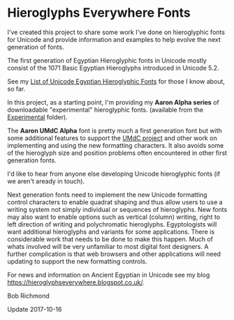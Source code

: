 # Hieroglyphs Everywhere Fonts

I've created this project to share some work I've done on hieroglyphic fonts
for Unicode and provide information and examples to help evolve the next generation of fonts.


The first generation of Egyptian Hieroglyphic fonts in Unicode mostly
consist of the 1071 Basic Egyptian Hieroglyphs introduced in Unicode 5.2.

See my [List of Unicode Egyptian Hieroglyphic Fonts](https://github.com/HieroglyphsEverywhere/Fonts/blob/master/HieroglyphicFontList.md)
for those I know about, so far.

In this project, as a starting point, I'm providing my **Aaron Alpha series** of downloadable "experimental" hieroglyphic fonts.
(available from the [Experimental](https://github.com/HieroglyphsEverywhere/Fonts/tree/master/Experimental) folder). 

The **Aaron UMdC Alpha** font is pretty much a first generation font but with some additional features to support the
[UMdC project](https://github.com/HieroglyphsEverywhere/UMdC) and other work on implementing and using the new formatting characters. It also avoids some of the hieroglyph size and position
problems often encountered in other first generation fonts.

I'd like to hear from anyone else developing Unicode hieroglyphic fonts (if we aren't aready in touch). 

Next generation fonts need to implement the new Unicode formatting control characters to enable quadrat shaping and thus allow users to use a writing system
not simply individual or sequences of hieroglyphs. New fonts may also want to enable options such as vertical (column) writing, 
right to left direction of writing and polychromatic hieroglyphs. Egyptologists will want additional hieroglyphs and variants for some
applications. There is considerable work that needs to be done to make this happen. Much of whats involved will be very unfamiliar to
most digital font designers. A further complication is that web browsers and other applications will need updating to support the new formatting controls.

For news and information on Ancient Egyptian in Unicode see my blog  https://hieroglyphseverywhere.blogspot.co.uk/.



Bob Richmond

Update 2017-10-16